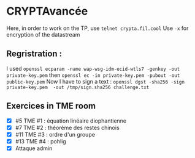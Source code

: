 # CRYPTAvancée
Here, in order to work on the TP, use `telnet crypta.fil.cool`
Use `-x` for encryption of the datastream

## Regristration :
I used `openssl ecparam -name wap-wsg-idm-ecid-wtls7 -genkey -out private-key.pem` then `openssl ec -in private-key.pem -pubout -out public-key.pem`
Now I have to sign a text :
`openssl dgst -sha256 -sign private-key.pem  -out /tmp/sign.sha256 challenge.txt`

## Exercices in TME room

- [x] #5 TME #1 : équation linéaire diophantienne
- [x] #7 TME #2 : théorème des restes chinois
- [x] #11 TME #3 : ordre d'un groupe
- [x] #13 TME #4 : pohlig
- [x] Attaque admin
